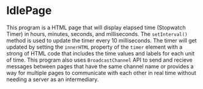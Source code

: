 # IdlePage
This program is a HTML page that will display elapsed time (Stopwatch Timer) in hours, minutes, seconds, and milliseconds. The ```setInterval()``` method is used to update the timer every 10 milliseconds.
The timer will get updated by setting the ```innerHTML``` property of the ```timer``` element with a strong of HTML code that includes the time values and labels for each unit of time. 
This program also uses ```BroadcastChannel``` API to send and recieve messages between pages that have the same channel name or provides a way for multiple pages to communicate with each other in real time
without needing a server as an intermediary.


